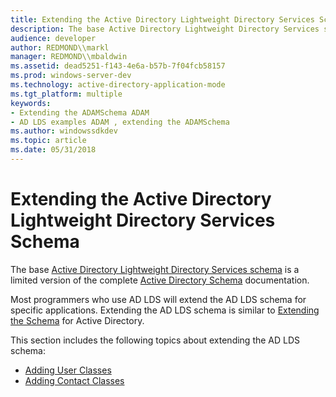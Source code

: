 ```yaml
---
title: Extending the Active Directory Lightweight Directory Services Schema
description: The base Active Directory Lightweight Directory Services schema is a limited version of the complete Active Directory Schema documentation.
audience: developer
author: REDMOND\\markl
manager: REDMOND\\mbaldwin
ms.assetid: dead5251-f143-4e6a-b57b-7f04fcb58157
ms.prod: windows-server-dev
ms.technology: active-directory-application-mode
ms.tgt_platform: multiple
keywords:
- Extending the ADAMSchema ADAM
- AD LDS examples ADAM , extending the ADAMSchema
ms.author: windowssdkdev
ms.topic: article
ms.date: 05/31/2018
---
```


# Extending the Active Directory Lightweight Directory Services Schema

The base [Active Directory Lightweight Directory Services schema](active-directory-lightweight-directory-services-schema.md) is a limited version of the complete [Active Directory Schema](http://go.microsoft.com/fwlink/p/?linkid=8273) documentation.

Most programmers who use AD LDS will extend the AD LDS schema for specific applications. Extending the AD LDS schema is similar to [Extending the Schema](https://msdn.microsoft.com/library/ms676900) for Active Directory.

This section includes the following topics about extending the AD LDS schema:

-   [Adding User Classes](adding-user-classes.md)
-   [Adding Contact Classes](adding-contact-classes.md)

 

 




